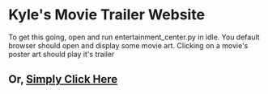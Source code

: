 # Kyle's Movie Trailer Website

To get this going, open and run entertainment_center.py in idle.
You default browser should open and display some movie art.
Clicking on a movie's poster art should play it's trailer

## Or, [Simply Click Here](https://kfmahre.github.io/Movie-Trailer-Website/)